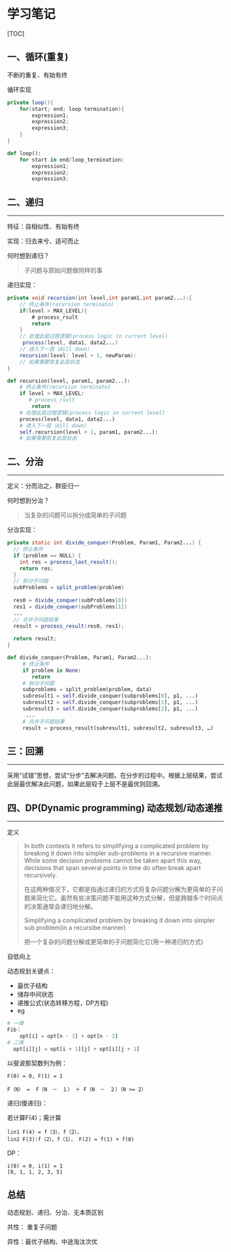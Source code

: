 # 学习笔记

[TOC]



## 一、循环(重复)

不断的重复、有始有终

循环实现

```java
private loop(){
    for(start; end; loop termination){
        expression1;
        expression2;
        expression3;        
    }
}
```

~~~python
def loop():
    for start in end/loop_termination:
        expression1;
        expression2;
        expression3;  
~~~

## 二、递归

------

特征：自相似性、有始有终

实现：归去来兮、适可而止

何时想到递归？

> 子问题与原始问题做同样的事

递归实现：

~~~java
private void recursion(int level,int param1,int param2...):{
    // 终止条件(recursion terminato)
    if(level > MAX_LEVEL){
        # process_rsult
        return
    }
    // 处理此层过程逻辑(process logic in current level)
     process(level, data1, data2...)
    // 进入下一层（dill down）
    recursion(level: level + 1, newParam):
    // 如果需要恢复此层状态    
}
~~~

```python
def recursion(level, param1, param2...):
    # 终止条件(recursion terminato)
    if level > MAX_LEVEL:
       # process_rsult
        return
    # 处理此层过程逻辑(process logic in current level)
    process(level, data1, data2...)
    # 进入下一层（dill down）
    self.recursion(level + 1, param1, param2...):
    # 如果需要恢复此层状态
```



## 二、分治

---

定义：分而治之，群臣归一

何时想到分治？

> 当复杂的问题可以拆分成简单的子问题

分治实现：

```Java
private static int divide_conquer(Problem, Param1, Param2...) {
  // 终止条件
  if (problem == NULL) {
    int res = process_last_result();
    return res;     
  }
  // 拆分子问题
  subProblems = split_problem(problem)
  
  res0 = divide_conquer(subProblems[0])
  res1 = divide_conquer(subProblems[1])
  ... 
  // 合并子问题结果
  result = process_result(res0, res1);
  
  return result;
}
```

~~~python
def divide_conquer(Problem, Param1, Param2...):
     # 终止条件
     if problem is None:
        return 
     # 拆分子问题
     subproblems = split_problem(problem, data) 
     subresult1 = self.divide_conquer(subproblems[0], p1, ...) 
     subresult2 = self.divide_conquer(subproblems[1], p1, ...) 
     subresult3 = self.divide_conquer(subproblems[2], p1, ...) 
      ...
   	 # 合并子问题结果
     result = process_result(subresult1, subresult2, subresult3, …)
~~~

## 三：回溯

---

采用“试错”思想，尝试“分步”去解决问题。在分步的过程中。根据上层结果，尝试此层最优解决此问题，如果此层较于上层不是最优则回溯。





## 四、DP(**Dynamic programming**) 动态规划/动态递推

------

定义

> In both contexts it refers to simplifying a complicated problem by breaking it down into simpler sub-problems in a recursive manner. While some decision problems cannot be taken apart this way, decisions that span several points in time do often break apart recursively. 
>
> 在这两种情况下，它都是指通过递归的方式将复杂问题分解为更简单的子问题来简化它。虽然有些决策问题不能用这种方式分解，但是跨越多个时间点的决策通常会递归地分解。
>
> Simplifying a complicated problem by breaking it down into simpler sub problem(in a recursibe manner)
>
> 把一个复杂的问题分解成更简单的子问题简化它(用一种递归的方式)

自低向上

动态规划关键点：

* 最优子结构
* 储存中间状态
* 递推公式(状态转移方程，DP方程)
* eg

```python
# 一维
Fib：
    opt[i] = opt[n - 1] + opt[n - 2]
# 二维
  opt[i][j] = opt[i + 1][j] + opt[i][j + 1]
```



以斐波那契数列为例：

```shell
F(0) = 0, F(1) = 1 

F（N） =  F（N　－　１）　＋ F（N　－　２）（N >= 2）
```

递归(傻递归)：

若计算F(4)；需计算 

```
lin1 F(4) = f（3）、f（2）， 
lin2 F(3):f（2）、f（1）， F(2) = f(1) + f(0)
```

DP：

```
i(0) = 0, i(1) = 1
[0, 1, 1, 2, 3, 5]
```

## 总结

动态规划、递归、分治、无本质区别

共性： 重复子问题

异性：最优子结构、中途淘汰次优
